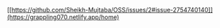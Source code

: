 [[https://github.com/Sheikh-Mujtaba/OSS/issues/2#issue-2754740140]](https://grappling070.netlify.app/home)
